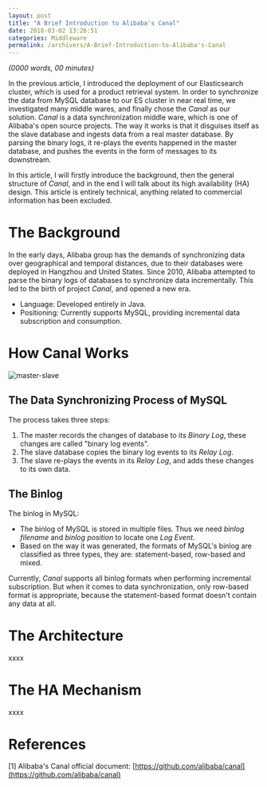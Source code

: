 ```yaml
---
layout: post
title: "A Brief Introduction to Alibaba's Canal"
date: 2018-03-02 13:26:51
categories: Middleware
permalink: /archivers/A-Brief-Introduction-to-Alibaba's-Canal
---
```


_(0000 words, 00 minutes)_

In the previous article, I introduced the deployment of our Elasticsearch cluster, which is used for a product retrieval system. In order to synchronize the data from MySQL database to our ES cluster in near real time, we investigated many middle wares, and finally chose the _Canal_ as our solution. _Canal_ is a data synchronization middle ware, which is one of Alibaba's open source projects. The way it works is that it disguises itself as the slave database and ingests data from a real master database. By parsing the binary logs, it re-plays the events happened in the master database, and pushes the events in the form of messages to its downstream.  

In this article, I will firstly introduce the background, then the general structure of _Canal_, and in the end I will talk about its high availability (HA) design. This article is entirely technical, anything related to commercial information has been excluded.  

<!--more-->

# The Background 

In the early days, Alibaba group has the demands of synchronizing data over geographical and temporal distances, due to their databases were deployed in Hangzhou and United States. Since 2010, Alibaba attempted to parse the binary logs of databases to synchronize data incrementally. This led to the birth of project _Canal_, and opened a new era.

- Language: Developed entirely in Java.
- Positioning: Currently supports MySQL, providing incremental data subscription and consumption.

# How Canal Works

![master-slave](https://github.com/ZhongyangMA/images/raw/master/alibaba-canal/master-slave1.jpg)

## The Data Synchronizing Process of MySQL

The process takes three steps:

1. The master records the changes of database to its _Binary Log_, these changes are called "binary log events".
2. The slave database copies the binary log events to its _Relay Log_.
3. The slave re-plays the events in its _Relay Log_, and adds these changes to its own data.

## The Binlog

The binlog in MySQL:

- The binlog of MySQL is stored in multiple files. Thus we need _binlog filename_ and _binlog position_ to locate one _Log Event_.
- Based on the way it was generated, the formats of MySQL's binlog are classified as three types, they are: statement-based, row-based and mixed.

Currently, _Canal_ supports all binlog formats when performing incremental subscription. But when it comes to data synchronization, only row-based format is appropriate, because the statement-based format doesn't contain any data at all.

# The Architecture

xxxx

# The HA Mechanism

xxxx

# References

[1] Alibaba's Canal official document: [https://github.com/alibaba/canal](https://github.com/alibaba/canal)  

